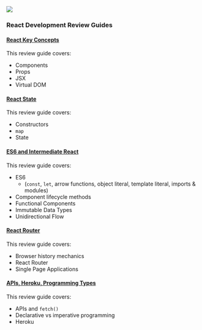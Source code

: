 ![](https://ga-dash.s3.amazonaws.com/production/assets/logo-9f88ae6c9c3871690e33280fcf557f33.png)

### React Development Review Guides


#### [React Key Concepts](react-key-concepts-review-guide.md)
This review guide covers:
- Components
- Props
- JSX
- Virtual DOM


#### [React State](unit-2-react-review-guide.md)
This review guide covers:
- Constructors
- `map`
- State


#### [ES6 and Intermediate React](es6-and-intermediate-react-review-guide.md)
This review guide covers:
- ES6
  - (`const`, `let`, arrow functions, object literal, template literal, imports & modules)
- Component lifecycle methods
- Functional Components
- Immutable Data Types
- Unidirectional Flow


#### [React Router](react-router-review-guide.md)
This review guide covers:
- Browser history mechanics
- React Router
- Single Page Applications


#### [APIs, Heroku, Programming Types](apis-heroku-programming-types-review-guide.md)
This review guide covers:
- APIs and `fetch()`
- Declarative vs imperative programming
- Heroku
